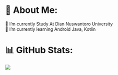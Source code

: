 # 💫 About Me:
🔭 I’m currently Study At Dian Nuswantoro University<br>🌱 I’m currently learning Android Java, Kotlin

# 📊 GitHub Stats:

![](https://github-readme-streak-stats.herokuapp.com/?user=itsuka22&theme=tokyonight&hide_border=false)<br/>




